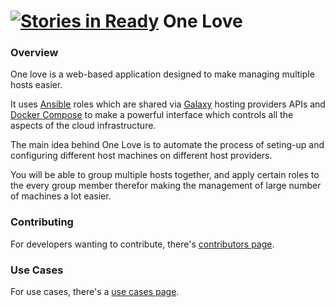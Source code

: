 [![Stories in Ready](https://badge.waffle.io/one-love/one-love.png?label=ready&title=Ready)](https://waffle.io/one-love/one-love)
One Love
========

### Overview
One love is a web-based application designed to make managing multiple hosts easier.

It uses [Ansible](https://www.ansible.com/) roles which are shared via [Galaxy](https://galaxy.ansible.com) hosting providers APIs and [Docker Compose](https://docs.docker.com/compose/) to make a powerful interface which controls all the aspects of the cloud infrastructure.

The main idea behind One Love is to automate the process of seting-up and configuring different host machines on different host providers.

You will be able to group multiple hosts together, and apply certain roles to the every group member therefor making the management of large number of machines a lot easier.


### Contributing
For developers wanting to contribute, there's [contributors page](doc/contributing.md).

### Use Cases
For use cases, there's a [use cases page](use_cases/README.md).
